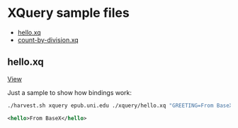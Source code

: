 # XQuery sample files

* [hello.xq](#helloxq)
* [count-by-division.xq](#count-by-divisionxq)

## hello.xq

[View](./hello.xq)

Just a sample to show how bindings work:

```sh
./harvest.sh xquery epub.uni.edu ./xquery/hello.xq "GREETING=From BaseX"
```

```xml
<hello>From BaseX</hello>
```
